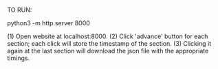 TO RUN:

python3 -m http.server 8000

(1) Open website at localhost:8000.
(2) Click 'advance' button for each section; each click will store the timestamp of the section.
(3) Clicking it again at the last section will download the json file with the appropriate timings.

